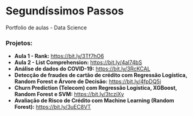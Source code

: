 # Segundíssimos Passos

Portfolio de aulas - Data Science


### Projetos:

* **Aula 1 - Rank:** https://bit.ly/3Tf7hO6
* **Aula 2 - List Comprehension:** https://bit.ly/4aI74bS
* **Análise de dados do COVID-19:** https://bit.ly/3RcKCAL
* **Detecção de fraudes de cartão de crédito com Regressão Logística, Random Forest e Árvore de Decisão:** https://bit.ly/4fpDQ5i
* **Churn Prediction (Telecom) com Regressão Logística, XGBoost, Random Forest e SVM:** https://bit.ly/3tcziXy
* **Avaliação de Risco de Crédito com Machine Learning (Random Forest):** https://bit.ly/3uEC8VT
